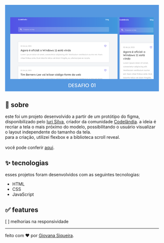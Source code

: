 ![image](assets/blog-codelandia.png)

## 🌈 sobre

este foi um projeto desenvolvido a partir de um protótipo do figma, disponibilizado pelo [Iuri Silva](https://github.com/iuricode/), criador da comunidade [Codelândia](https://discord.com/invite/QevDJqCzaY). a ideia é recriar a tela o mais próximo do modelo, possibilitando o usuário visualizar o layout independente do tamanho da tela. </br>
para a criação, utilizei flexbox e a biblioteca scroll reveal. </br></br>
você pode conferir [aqui](https://giovxna.github.io/blog/).

## ✨ tecnologias

esses projetos foram desenvolvidos com as seguintes tecnologias:

- HTML
- CSS
- JavaScript

## ✅ features

[ ] melhorias na responsividade

---

feito com ❤️ por [Giovana Siqueira](https://www.linkedin.com/in/giovana--siqueira/).
